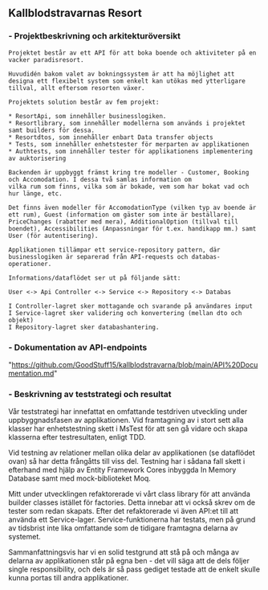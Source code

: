 ## Kallblodstravarnas Resort

   ### - Projektbeskrivning och arkitekturöversikt

    Projektet består av ett API för att boka boende och aktiviteter på en vacker paradisresort. 

    Huvudidén bakom valet av bokningssystem är att ha möjlighet att designa ett flexibelt system som enkelt kan utökas med ytterligare
    tillval, allt eftersom resorten växer.

    Projektets solution består av fem projekt: 
    
    * ResortApi, som innehåller businesslogiken.
    * Resortlibrary, som innehåller modellerna som används i projektet samt builders för dessa.
    * Resortdtos, som innehåller enbart Data transfer objects
    * Tests, som innehåller enhetstester för merparten av applikationen
    * Authtests, som innehåller tester för applikationens implementering av auktorisering

    Backenden är uppbyggt främst kring tre modeller - Customer, Booking och Accomodation. I dessa två samlas information om
    vilka rum som finns, vilka som är bokade, vem som har bokat vad och hur länge, etc.

    Det finns även modeller för AccomodationType (vilken typ av boende är ett rum), Guest (information om gäster som inte är beställare),
    PriceChanges (rabatter med mera), AdditionalOption (tillval till boendet), Accessibilities (Anpassningar för t.ex. handikapp mm.) samt
    User (för autentisering).

    Applikationen tillämpar ett service-repository pattern, där businesslogiken är separerad från API-requests och databas-operationer.

    Informations/dataflödet ser ut på följande sätt:

    User <-> Api Controller <-> Service <-> Repository <-> Databas

    I Controller-lagret sker mottagande och svarande på användares input
    I Service-lagret sker validering och konvertering (mellan dto och objekt)
    I Repository-lagret sker databashantering.

    
  ###  - Dokumentation av API-endpoints

  "https://github.com/GoodStuff15/kallblodstravarna/blob/main/API%20Documentation.md"
    
  ###  - Beskrivning av teststrategi och resultat

   Vår teststrategi har innefattat en omfattande testdriven utveckling under uppbyggnadsfasen av applikationen.
   Vid framtagning av i stort sett alla klasser har enhetstestning skett i MsTest för att sen gå vidare och skapa
   klasserna efter testresultaten, enligt TDD. 
   
   Vid testning av relationer mellan olika delar av applikationen (se dataflödet ovan) så har detta frångåtts till viss del. 
   Testning har i sådana fall skett i efterhand med hjälp av Entity Framework Cores inbyggda In Memory Database samt 
   med mock-biblioteket Moq.

   Mitt under utvecklingen refaktorerade vi vårt class library för att använda builder classes istället för
   factories. Detta innebar att vi också skrev om de tester som redan skapats. 
   Efter det refaktorerade vi även API:et till att använda ett Service-lager. Service-funktionerna har testats, 
   men på grund av tidsbrist inte lika omfattande som de tidigare framtagna delarna av systemet. 

   Sammanfattningsvis har vi en solid testgrund att stå på och många av delarna av applikationen står på egna ben - 
   det vill säga att de dels följer single responsibility, och dels är så pass gediget testade att de enkelt
   skulle kunna portas till andra applikationer.
